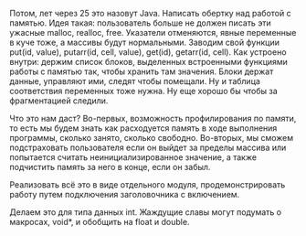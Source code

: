 Потом, лет через 25 это назовут Java. Написать обертку над работой с памятью. Идея такая: пользователь больше не должен писать эти ужасные malloc, realloc, free. Указатели отменяются, явные переменные в куче тоже, а массивы будут нормальными. Заводим свой функции put(id, value), putarr(id, cell, value), get(id), getarr(id, cell). Как устроено внутри: держим список блоков, выделенных встроенными функциями работы с памятью так, чтобы хранить там значения. Блоки держат данные, управляют ими, следят чтобы помещали. Ну и таблица соответствия переменных тоже нужна. Ну еще хорошо бы чтобы за фрагментацией следили.

Что это нам даст? Во-первых, возможность профилирования по памяти, то есть мы будем знать как расходуется память в ходе выполнения программы, сколько занято, сколько свободно. Во-вторых, мы сможем подстраховать пользователя если он выйдет за пределы массива или попытается считать неинициализированное значение, а также подчистить память за него в конце, если он забыл.

Реализовать всё это в виде отдельного модуля, продемонстрировать работу путем подключения заголовочника с включением.

Делаем это для типа данных int. Жаждущие славы могут подумать о макросах, void*, и обобщить на float и double.
